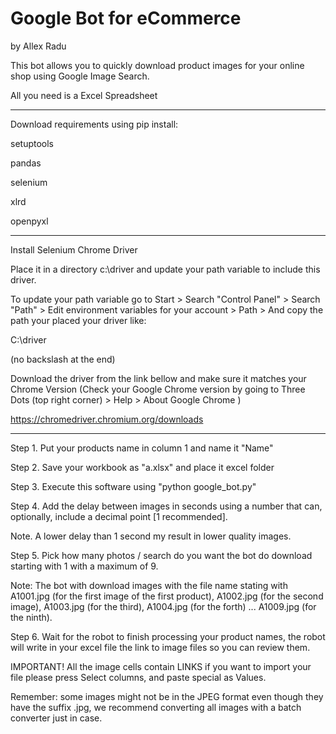 # Google Bot for eCommerce
by Allex Radu

This bot allows you to quickly download product images for your online shop using Google Image Search.

All you need is a Excel Spreadsheet

---------------------------------------

Download requirements using pip install:

setuptools

pandas

selenium

xlrd

openpyxl

---------------------------------------
Install Selenium Chrome Driver

Place it in a directory c:\driver and update your path variable to include this driver.

To update your path variable go to Start > Search "Control Panel" > Search "Path" > Edit environment variables for your account > Path > And copy the path your placed your driver like:

C:\driver

(no backslash at the end)

Download the driver from the link bellow and make sure it matches your Chrome Version (Check your Google Chrome version by going to Three Dots (top right corner) > Help > About Google Chrome )

https://chromedriver.chromium.org/downloads 

 ---------------------------------------
 
Step 1. Put your products name in column 1 and name it "Name"

Step 2. Save your workbook as "a.xlsx" and place it excel folder

Step 3. Execute this software using "python google_bot.py"

Step 4. Add the delay between images in seconds using a number that can, optionally, include a decimal point [1 recommended]. 

Note. A lower delay than 1 second my result in lower quality images.

Step 5. Pick how many photos / search do you want the bot do download starting with 1 with a maximum of 9.

Note: The bot with download images with the file name stating with A1001.jpg (for the first image of the first product), A1002.jpg (for the second image), A1003.jpg (for the third), A1004.jpg (for the forth) ... A1009.jpg (for the ninth).

Step 6. Wait for the robot to finish processing your product names, the robot will write in your excel file the link to image files so you can review them.

IMPORTANT! All the image cells contain LINKS if you want to import your file please press Select columns, and paste special as Values.

Remember: some images might not be in the JPEG format even though they have the suffix .jpg, we recommend converting all images with a batch converter just in case. 



 
